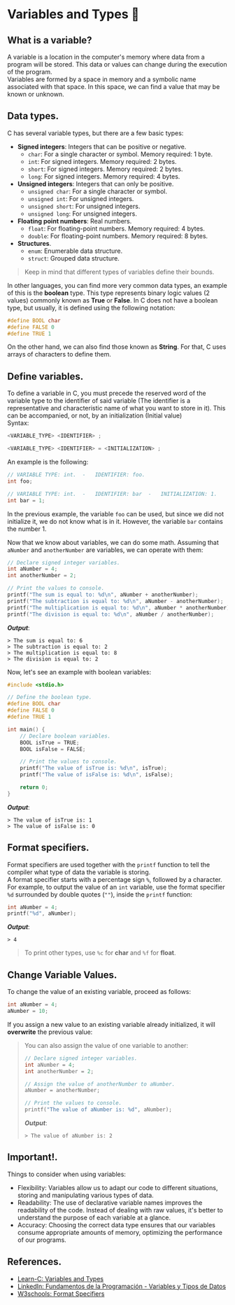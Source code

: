 # Variables and Types 🧩
## What is a variable?
A variable is a location in the computer's memory where data from a program will be stored. This data or values can change during the execution of the program.<br>
Variables are formed by a space in memory and a symbolic name associated with that space. In this space, we can find a value that may be known or unknown.

## Data types.
C has several variable types, but there are a few basic types:
- **Signed integers**: Integers that can be positive or negative.
  - `char`: For a single character or symbol. Memory required: 1 byte.
  - `int`: For signed integers. Memory required: 2 bytes.
  - `short`: For signed integers. Memory required: 2 bytes.
  - `long`: For signed integers. Memory required: 4 bytes.
- **Unsigned integers**: Integers that can only be positive.
  - `unsigned char`: For a single character or symbol.
  - `unsigned int`: For unsigned integers.
  - `unsigned short`: For unsigned integers.
  - `unsigned long`: For unsigned integers.
- **Floating point numbers**: Real numbers.
  - `float`: For floating-point numbers. Memory required: 4 bytes.
  - `double`: For floating-point numbers. Memory required: 8 bytes.
- **Structures**.
  - `enum`: Enumerable data structure.
  - `struct`: Grouped data structure.

> Keep in mind that different types of variables define their bounds.

In other languages, you can find more very common data types, an example of this is the **boolean** type. This type represents binary logic values (2 values) commonly known as **True** or **False**. In C does not have a boolean type, but usually, it is defined using the following notation:
```c
#define BOOL char
#define FALSE 0
#define TRUE 1
```

On the other hand, we can also find those known as **String**. For that, C uses arrays of characters to define them.

## Define variables.
To define a variable in C, you must precede the reserved word of the variable type to the identifier of said variable (The identifier is a representative and characteristic name of what you want to store in it). This can be accompanied, or not, by an initialization (Initial value)<br>
Syntax:
```c
<VARIABLE_TYPE> <IDENTIFIER> ;

<VARIABLE_TYPE> <IDENTIFIER> = <INITIALIZATION> ;
```

An example is the following:
```c
// VARIABLE TYPE: int.  -   IDENTIFIER: foo.
int foo;

// VARIABLE TYPE: int.  -   IDENTIFIER: bar  -   INITIALIZATION: 1.
int bar = 1;
```
In the previous example, the variable `foo` can be used, but since we did not initialize it, we do not know what is in it. However, the variable `bar` contains the number 1.<br>

Now that we know about variables, we can do some math. Assuming that `aNumber` and `anotherNumber` are variables, we can operate with them:
```c
// Declare signed integer variables.
int aNumber = 4;
int anotherNumber = 2;

// Print the values to console.
printf("The sum is equal to: %d\n", aNumber + anotherNumber);
printf("The subtraction is equal to: %d\n", aNumber - anotherNumber);
printf("The multiplication is equal to: %d\n", aNumber * anotherNumber);
printf("The division is equal to: %d\n", aNumber / anotherNumber);
```
***Output***:
```
> The sum is equal to: 6
> The subtraction is equal to: 2
> The multiplication is equal to: 8
> The division is equal to: 2
```

Now, let's see an example with boolean variables:
```c
#include <stdio.h>

// Define the boolean type.
#define BOOL char
#define FALSE 0
#define TRUE 1

int main() {
    // Declare boolean variables.
    BOOL isTrue = TRUE;
    BOOL isFalse = FALSE;

    // Print the values to console.
    printf("The value of isTrue is: %d\n", isTrue);
    printf("The value of isFalse is: %d\n", isFalse);

    return 0;
}
```
***Output***:
```
> The value of isTrue is: 1
> The value of isFalse is: 0
```

## Format specifiers.
Format specifiers are used together with the `printf` function to tell the compiler what type of data the variable is storing.<br>
A format specifier starts with a percentage sign `%`, followed by a character.<br>
For example, to output the value of an `int` variable, use the format specifier `%d` surrounded by double quotes (`""`), inside the `printf` function:
```c
int aNumber = 4;
printf("%d", aNumber);
```
***Output***:
```
> 4
```
> To print other types, use `%c` for **char** and `%f` for **float**.

## Change Variable Values.
To change the value of an existing variable, proceed as follows:
```c
int aNumber = 4;                                                          // aNumber is: 4.
aNumber = 10;                                                             // Now aNumber is: 10.
```
If you assign a new value to an existing variable already initialized, it will **overwrite** the previous value:

> You can also assign the value of one variable to another:
> ```c
> // Declare signed integer variables.
> int aNumber = 4;                                                        // aNumber is: 4.
> int anotherNumber = 2;                                                  // anotherNumber is: 2.
> 
> // Assign the value of anotherNumber to aNumber.
> aNumber = anotherNumber;                                                // Now aNumber is: 2.
> 
> // Print the values to console.
> printf("The value of aNumber is: %d", aNumber);
> ```
> ***Output***:
> ```
> > The value of aNumber is: 2
> ```

## Important!.
Things to consider when using variables:
- Flexibility: Variables allow us to adapt our code to different situations, storing and manipulating various types of data.
- Readability: The use of declarative variable names improves the readability of the code. Instead of dealing with raw values, it's better to understand the purpose of each variable at a glance.
- Accuracy: Choosing the correct data type ensures that our variables consume appropriate amounts of memory, optimizing the performance of our programs.

## References.
- [Learn-C: Variables and Types](https://www.learn-c.org/en/Variables_and_Types)
- [LinkedIn: Fundamentos de la Programación - Variables y Tipos de Datos](https://www.linkedin.com/pulse/fundamentos-de-la-programaci%C3%B3n-variables-y-tipos-migueles-abraira-ai9hf/)
- [W3schools: Format Specifiers](https://www.w3schools.com/c/c_variables_format.php)